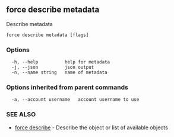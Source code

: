 ## force describe metadata

Describe metadata

```
force describe metadata [flags]
```

### Options

```
  -h, --help          help for metadata
  -j, --json          json output
  -n, --name string   name of metadata
```

### Options inherited from parent commands

```
  -a, --account username   account username to use
```

### SEE ALSO

* [force describe](force_describe.md)	 - Describe the object or list of available objects

